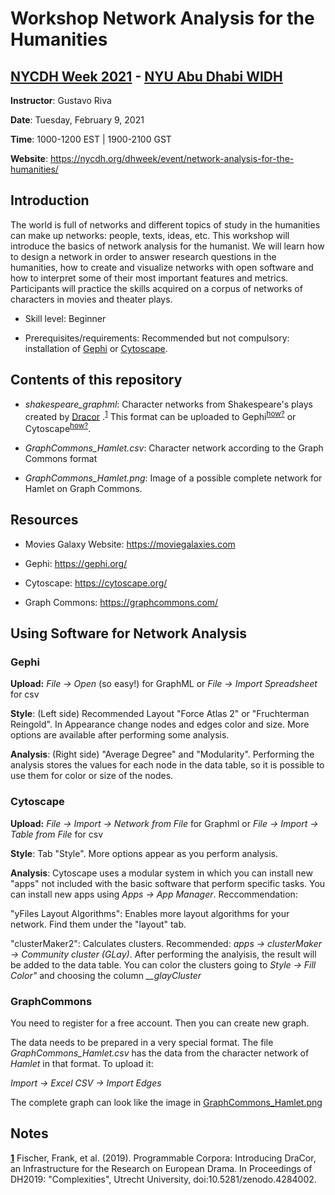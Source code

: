 # Workshop Network Analysis for the Humanities
## [NYCDH Week 2021](https://nycdh.org/dhweek/) - [NYU Abu Dhabi WIDH](https://nycdh.org/dhweek/sessions-2021/widhnycdh-2021-events/)

**Instructor**: Gustavo Riva

**Date**: Tuesday, February 9, 2021

**Time**: 1000-1200 EST | 1900-2100 GST

**Website**: https://nycdh.org/dhweek/event/network-analysis-for-the-humanities/

## Introduction

The world is full of networks and different topics of study in the humanities can make up networks: people, texts, ideas, etc. This workshop will introduce the basics of network analysis for the humanist. We will learn how to design a network in order to answer research questions in the humanities, how to create and visualize networks with open software and how to interpret some of their most important features and metrics. Participants will practice the skills acquired on a corpus of networks of characters in movies and theater plays.

- Skill level: Beginner

- Prerequisites/requirements: Recommended but not compulsory: installation of [Gephi](https://gephi.org/) or [Cytoscape](https://cytoscape.org/).

## Contents of this repository

- *shakespeare_graphml*: Character networks from Shakespeare's plays created by [Dracor](https://dracor.org/) .<sup id="a1">[1](#dracor_note)</sup> This format can be uploaded to Gephi<sup id="a2">[how?](#gephi_note)</sup> or Cytoscape<sup id="a3">[how?](#cyto_note)</sup>.

- *GraphCommons_Hamlet.csv*: Character network according to the Graph Commons format

- *GraphCommons_Hamlet.png*: Image of a possible complete network for Hamlet on Graph Commons.

## Resources

- Movies Galaxy Website: https://moviegalaxies.com 

- Gephi: https://gephi.org/ 

- Cytoscape: https://cytoscape.org/ 

- Graph Commons: https://graphcommons.com/ 

## Using Software for Network Analysis

### Gephi

<b id="gephi_note">Upload:</b>  *File -> Open* (so easy!) for GraphML or *File -> Import Spreadsheet* for csv

**Style**: (Left side) Recommended Layout "Force Atlas 2" or "Fruchterman Reingold". In Appearance change nodes and edges color and size. More options are available after performing some analysis.

**Analysis**: (Right side) "Average Degree" and "Modularity". Performing the analysis stores the values for each node in the data table, so it is possible to use them for color or size of the nodes.

### Cytoscape

<b id="gephi_note">Upload:</b> *File -> Import -> Network from File* for Graphml or *File -> Import -> Table from File* for csv

**Style**: Tab "Style". More options appear as you perform analysis.

**Analysis**: Cytoscape uses a modular system in which you can install new "apps" not included with the basic software that perform specific tasks. You can install new apps using *Apps -> App Manager*. Reccommendation: 

"yFiles Layout Algorithms": Enables more layout algorithms for your network. Find them under the "layout" tab.

"clusterMaker2": Calculates clusters. Recommended: *apps -> clusterMaker -> Community cluster (GLay)*. After performing the analyisis, the result will be added to the data table. You can color the clusters going to *Style -> Fill Color"* and choosing the column *\__glayCluster*

### GraphCommons 

You need to register for a free account. Then you can create new graph. 

The data needs to be prepared in a very special format. The file *GraphCommons_Hamlet.csv* has the data from the character network of *Hamlet* in that format. To upload it: 

*Import -> Excel CSV -> Import Edges*

The complete graph can look like the image in [GraphCommons_Hamlet.png](./GraphCommons_Hamlet.png)


## Notes

<b id="dracor_note">[1](#a1)</b> Fischer, Frank, et al. (2019). Programmable Corpora: Introducing DraCor, an Infrastructure for the Research on European Drama. In Proceedings of DH2019: "Complexities", Utrecht University, doi:10.5281/zenodo.4284002.

